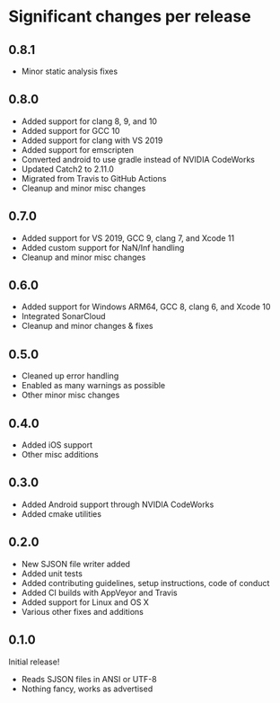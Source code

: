 # Significant changes per release

## 0.8.1

*  Minor static analysis fixes

## 0.8.0

*  Added support for clang 8, 9, and 10
*  Added support for GCC 10
*  Added support for clang with VS 2019
*  Added support for emscripten
*  Converted android to use gradle instead of NVIDIA CodeWorks
*  Updated Catch2 to 2.11.0
*  Migrated from Travis to GitHub Actions
*  Cleanup and minor misc changes

## 0.7.0

*  Added support for VS 2019, GCC 9, clang 7, and Xcode 11
*  Added custom support for NaN/Inf handling
*  Cleanup and minor misc changes

## 0.6.0

*  Added support for Windows ARM64, GCC 8, clang 6, and Xcode 10
*  Integrated SonarCloud
*  Cleanup and minor changes & fixes

## 0.5.0

*  Cleaned up error handling
*  Enabled as many warnings as possible
*  Other minor misc changes

## 0.4.0

*  Added iOS support
*  Other misc additions

## 0.3.0

*  Added Android support through NVIDIA CodeWorks
*  Added cmake utilities

## 0.2.0

*  New SJSON file writer added
*  Added unit tests
*  Added contributing guidelines, setup instructions, code of conduct
*  Added CI builds with AppVeyor and Travis
*  Added support for Linux and OS X
*  Various other fixes and additions

## 0.1.0

Initial release!

*  Reads SJSON files in ANSI or UTF-8
*  Nothing fancy, works as advertised
